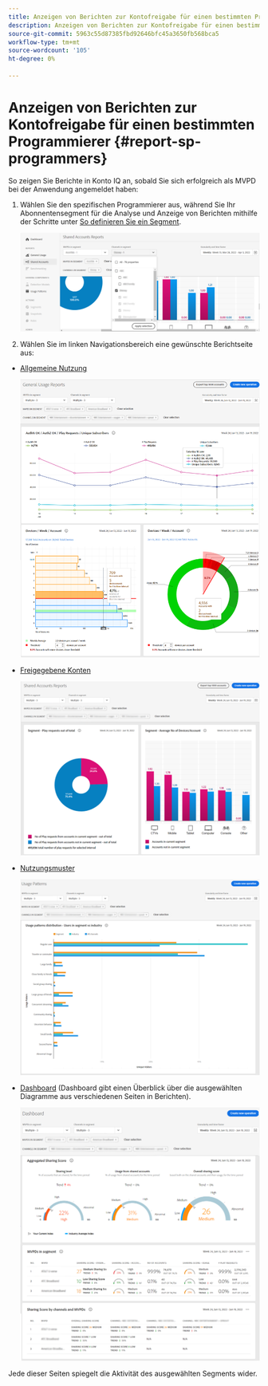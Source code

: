 ```yaml
---
title: Anzeigen von Berichten zur Kontofreigabe für einen bestimmten Programmierer
description: Anzeigen von Berichten zur Kontofreigabe für einen bestimmten Programmierer
source-git-commit: 5963c55d87385fbd92646bfc45a3650fb568bca5
workflow-type: tm+mt
source-wordcount: '105'
ht-degree: 0%

---
```


# Anzeigen von Berichten zur Kontofreigabe für einen bestimmten Programmierer {#report-sp-programmers}

So zeigen Sie Berichte in Konto IQ an, sobald Sie sich erfolgreich als MVPD bei der Anwendung angemeldet haben:

1. Wählen Sie den spezifischen Programmierer aus, während Sie Ihr Abonnentensegment für die Analyse und Anzeige von Berichten mithilfe der Schritte unter [So definieren Sie ein Segment](/help/AccountIQ/howto-select-segment-timeframe.md).

   ![Kanäle auswählen](assets/programmer-selection.png)


1. Wählen Sie im linken Navigationsbereich eine gewünschte Berichtseite aus:

* [Allgemeine Nutzung](/help/AccountIQ/general-usage-reports.md)

   ![](assets/specific-mvpd-gen-usage.png)
* [Freigegebene Konten](/help/AccountIQ/shared-acc-reports.md)

   ![](assets/specific-mvpd-shared-acc.png)
* [Nutzungsmuster](/help/AccountIQ/usage-patterns.md)

   ![](assets/specific-mvpd-usage-pattern.png)

* [Dashboard](/help/AccountIQ/dashboard.md) (Dashboard gibt einen Überblick über die ausgewählten Diagramme aus verschiedenen Seiten in Berichten).

   ![](assets/specific-mvpd-dashboard.png)

Jede dieser Seiten spiegelt die Aktivität des ausgewählten Segments wider.
